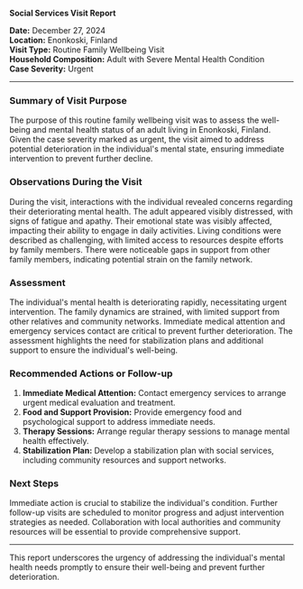 

**Social Services Visit Report**

**Date:** December 27, 2024  
**Location:** Enonkoski, Finland  
**Visit Type:** Routine Family Wellbeing Visit  
**Household Composition:** Adult with Severe Mental Health Condition  
**Case Severity:** Urgent  

---

### Summary of Visit Purpose

The purpose of this routine family wellbeing visit was to assess the well-being and mental health status of an adult living in Enonkoski, Finland. Given the case severity marked as urgent, the visit aimed to address potential deterioration in the individual's mental state, ensuring immediate intervention to prevent further decline.

### Observations During the Visit

During the visit, interactions with the individual revealed concerns regarding their deteriorating mental health. The adult appeared visibly distressed, with signs of fatigue and apathy. Their emotional state was visibly affected, impacting their ability to engage in daily activities. Living conditions were described as challenging, with limited access to resources despite efforts by family members. There were noticeable gaps in support from other family members, indicating potential strain on the family network.

### Assessment

The individual's mental health is deteriorating rapidly, necessitating urgent intervention. The family dynamics are strained, with limited support from other relatives and community networks. Immediate medical attention and emergency services contact are critical to prevent further deterioration. The assessment highlights the need for stabilization plans and additional support to ensure the individual's well-being.

### Recommended Actions or Follow-up

1. **Immediate Medical Attention:** Contact emergency services to arrange urgent medical evaluation and treatment.
2. **Food and Support Provision:** Provide emergency food and psychological support to address immediate needs.
3. **Therapy Sessions:** Arrange regular therapy sessions to manage mental health effectively.
4. **Stabilization Plan:** Develop a stabilization plan with social services, including community resources and support networks.

### Next Steps

Immediate action is crucial to stabilize the individual's condition. Further follow-up visits are scheduled to monitor progress and adjust intervention strategies as needed. Collaboration with local authorities and community resources will be essential to provide comprehensive support.

---

This report underscores the urgency of addressing the individual's mental health needs promptly to ensure their well-being and prevent further deterioration.